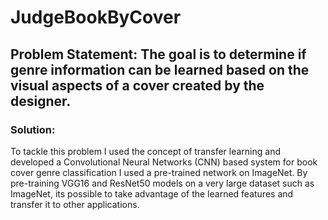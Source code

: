 # JudgeBookByCover
## Problem Statement: The goal is to determine if genre information can be learned based on the visual aspects of a cover created by the designer. 

### Solution:
To tackle this problem I used the concept of transfer learning and developed a Convolutional Neural Networks (CNN) based system for book cover genre classification
I used a pre-trained network on ImageNet. By pre-training VGG16 and ResNet50 models on a very large dataset such as ImageNet, its possible to take advantage of the learned features and transfer it to other applications.



